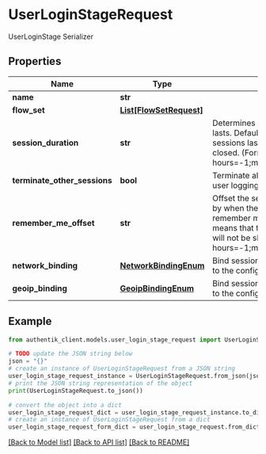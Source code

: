 # UserLoginStageRequest

UserLoginStage Serializer

## Properties

Name | Type | Description | Notes
------------ | ------------- | ------------- | -------------
**name** | **str** |  | 
**flow_set** | [**List[FlowSetRequest]**](FlowSetRequest.md) |  | [optional] 
**session_duration** | **str** | Determines how long a session lasts. Default of 0 means that the sessions lasts until the browser is closed. (Format: hours&#x3D;-1;minutes&#x3D;-2;seconds&#x3D;-3) | [optional] 
**terminate_other_sessions** | **bool** | Terminate all other sessions of the user logging in. | [optional] 
**remember_me_offset** | **str** | Offset the session will be extended by when the user picks the remember me option. Default of 0 means that the remember me option will not be shown. (Format: hours&#x3D;-1;minutes&#x3D;-2;seconds&#x3D;-3) | [optional] 
**network_binding** | [**NetworkBindingEnum**](NetworkBindingEnum.md) | Bind sessions created by this stage to the configured network | [optional] 
**geoip_binding** | [**GeoipBindingEnum**](GeoipBindingEnum.md) | Bind sessions created by this stage to the configured GeoIP location | [optional] 

## Example

```python
from authentik_client.models.user_login_stage_request import UserLoginStageRequest

# TODO update the JSON string below
json = "{}"
# create an instance of UserLoginStageRequest from a JSON string
user_login_stage_request_instance = UserLoginStageRequest.from_json(json)
# print the JSON string representation of the object
print(UserLoginStageRequest.to_json())

# convert the object into a dict
user_login_stage_request_dict = user_login_stage_request_instance.to_dict()
# create an instance of UserLoginStageRequest from a dict
user_login_stage_request_form_dict = user_login_stage_request.from_dict(user_login_stage_request_dict)
```
[[Back to Model list]](../README.md#documentation-for-models) [[Back to API list]](../README.md#documentation-for-api-endpoints) [[Back to README]](../README.md)


